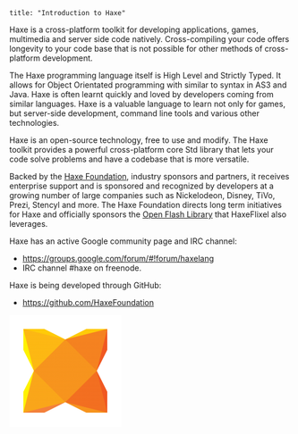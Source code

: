 ```
title: "Introduction to Haxe"
```
Haxe is a cross-platform toolkit for developing applications, games, multimedia and server side code natively. Cross-compiling your code offers longevity to your code base that is not possible for other methods of cross-platform development.

The Haxe programming language itself is High Level and Strictly Typed. It allows for Object Orientated programming with similar to syntax in AS3 and Java. Haxe is often learnt quickly and loved by developers coming from similar languages. Haxe is a valuable language to learn not only for games, but server-side development, command line tools and various other technologies.

Haxe is an open-source technology, free to use and modify. The Haxe toolkit provides a powerful cross-platform core Std library that lets your code solve problems and have a codebase that is more versatile.

Backed by the [Haxe Foundation](http://haxe.org/foundation), industry sponsors and partners, it receives enterprise support and is sponsored and recognized by developers at a growing number of large companies such as Nickelodeon, Disney, TiVo, Prezi, Stencyl and more. The Haxe Foundation directs long term initiatives for Haxe and officially sponsors the [Open Flash Library](http://www.openfl.org) that HaxeFlixel also leverages.

Haxe has an active Google community page and IRC channel:

*   https://groups.google.com/forum/#!forum/haxelang
*   IRC channel #haxe on freenode.

Haxe is being developed through GitHub:

*   https://github.com/HaxeFoundation

[![](../images/01_community/haxe-logo.png)](http://haxe.org)
